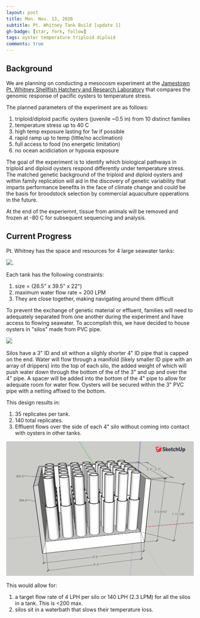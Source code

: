 ```yaml
---
layout: post
title: Mon. Nov. 13, 2020
subtitle: Pt. Whitney Tank Build [update 1]
gh-badge: [star, fork, follow]
tags: oyster temperature triploid diploid
comments: true
---
```


## Background

We are planning on conducting a mesocosm experiment at the [Jamestown Pt. Whitney Shellfish Hatchery and Research Laboratory](https://goo.gl/maps/27SMdcsPRsNcg6Le9) that compares the genomic response of pacific oysters to temperature stress. 

The planned parameters of the experiment are as follows:

1. triploid/diploid pacific oysters (juvenile ~0.5 in) from 10 distinct families
2. temperature stress up to 40 C
3. high temp exposure lasting for 1w if possible
4. rapid ramp up to temp (little/no acclimation)
5. full access to food (no energetic limitation)
6. no ocean acidiciation or hypoxia exposure

The goal of the experiment is to identify which biological pathways in triploid and diploid oysters respond differently under <severe> temperature stress. The matched genetic background of the triploid and diploid oysters and within family replication will aid in the discovery of genetic variability that imparts performance benefits in the face of climate change and could be the basis for broodstock selection by commercial aquaculture opperations in the future.
  
At the end of the experiemnt, tissue from animals will be removed and frozen at -80 C for subsequent sequencing and analysis. 

## Current Progress

Pt. Whitney has the space and resources for 4 large seawater tanks:

![](/post_images/111320/tank.png).

Each tank has the following constraints:

1. size = (26.5" x 39.5" x 22")
2. maximum water flow rate = 200 LPM
3. They are close together, making navigating around them difficult

To prevent the exchange of genetic material or effluent, families will need to adequately separated from one another during the experiment and have access to flowing seawater. To accomplish this, we have decided to house oysters in "silos" made from PVC pipe.

![](/post_images/111320/silo.png)

Silos have a 3" ID and sit withon a slighly shorter 4" ID pipe that is capped on the end. Water will flow through a manifold (likely smaller ID pipe with an array of drippers) into the top of each silo, the added weight of which will push water down through the bottom of the of the 3" and up and over the 4" pipe. A spacer will be added into the bottom of the 4" pipe to allow for adequate room for water flow. Oysters will be secured within the 3" PVC pipe with a netting affixed to the bottom. 

This design results in:

1. 35 replicates per tank.
2. 140 total replicates.
3. Effluent flows over the side of each 4" silo without coming into contact with oysters in other tanks.

![](/post_images/111320/tank_design.png)

This would allow for:

1. a target flow rate of 4 LPH per silo or 140 LPH (2.3 LPM) for all the silos in a tank. This is <200 max.
2. silos sit in a waterbath that slows their temperature loss.
